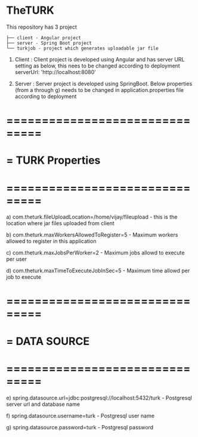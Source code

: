 # TheTURK

This repository has 3 project

    ├── client - Angular project
    ├── server - Spring Boot project
    └── turkjob - project which generates uploadable jar file


1) Client :
    Client project is developed using Angular and has server URL setting as below, this nees to be changed according to deployment
    serverUrl: 'http://localhost:8080'

2) Server :
Server project is developed using SpringBoot.
Below properties (from a through g) needs to be changed in application.properties file according to deployment

# ===============================
# = TURK Properties
# ===============================
a) com.theturk.fileUploadLocation=/home/vijay/fileupload - this is the location where jar files uploaded from client

b) com.theturk.maxWorkersAllowedToRegister=5 - Maximum workers allowed to register in this application

c) com.theturk.maxJobsPerWorker=2 - Maximum jobs allowd to execute per user

d) com.theturk.maxTimeToExecuteJobInSec=5 - Maximum time allowd per job to execute

# ===============================
# = DATA SOURCE
# ===============================
e) spring.datasource.url=jdbc:postgresql://localhost:5432/turk - Postgresql server url and database name

f) spring.datasource.username=turk - Postgresql user name

g) spring.datasource.password=turk - Postgresql password



